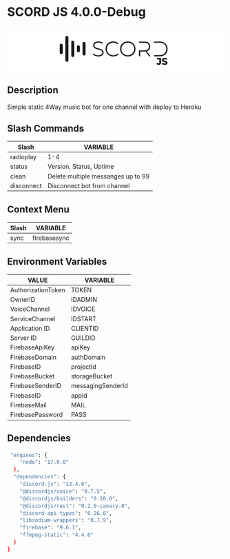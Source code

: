 # SCORD JS 4.0.0-Debug

![Scord-JS.png](assets/Scord-JS.png)

## Description

Simple static 4Way music bot for one channel with deploy to Heroku 

## Slash Commands

| Slash | VARIABLE |
| -------- | ------ |
| radioplay | 1-4 |
| status | Version, Status, Uptime |
| clean | Delete multiple messanges up to 99 |
| disconnect | Disconnect bot from channel |

## Context Menu

| Slash | VARIABLE |
| -------- | ------ |
| sync | firebasesync |

## Environment Variables

| VALUE | VARIABLE |
| -------- | ------ |
| AuthorizationToken | TOKEN |
| OwnerID | IDADMIN |
| VoiceChannel | IDVOICE |
| ServiceChannel | IDSTART |
| Application ID | CLIENTID |
| Server ID | GUILDID |
| FirebaseApiKey | apiKey |
| FirebaseDomain | authDomain |
| FirebaseID | projectId |
| FirebaseBucket | storageBucket |
| FirebaseSenderID | messagingSenderId |
| FirebaseID | appId |
| FirebaseMail | MAIL |
| FirebasePassword | PASS |

## Dependencies

```sh
 "engines": {
    "node": "17.0.0"
  },
  "dependencies": {
    "discord.js": "13.4.0",
    "@discordjs/voice": "0.7.5",
    "@discordjs/builders": "0.10.0",
    "@discordjs/rest": "0.2.0-canary.0",
    "discord-api-types": "0.26.0",
    "libsodium-wrappers": "0.7.9",
    "firebase": "9.6.1",
    "ffmpeg-static": "4.4.0"
  }
}
```